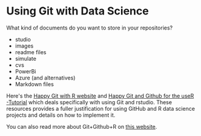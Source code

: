 # Using Git with Data Science #

What kind of documents do you want to store in your repositories?

- studio
- images
- readme files
- simulate
- cvs
- PowerBi
- Azure (and alternatives)
- Markdown files

Here's the [Happy Git with R website](https://happygitwithr.com/) and [Happy Git and Github for the useR -Tutorial](https://www.rstudio.com/resources/videos/happy-git-and-gihub-for-the-user-tutorial/) which deals specifically with using Git and rstudio. These resources provides a fuller justification for using GitHub and R data science projects and details on how to implement it.

You can also read more about Git+Github+R on [this website](http://r-pkgs.had.co.nz/git.html).
